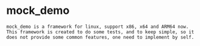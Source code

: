 # mock_demo

    mock_demo is a framework for linux, support x86, x64 and ARM64 now.
    This framework is created to do some tests, and to keep simple, so it does not provide some common features, one need to implement by self.